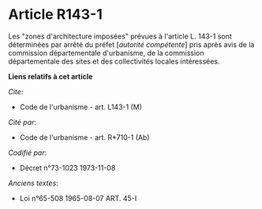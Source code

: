 # Article R143-1

Les "zones d'architecture imposées" prévues à l'article L. 143-1 sont déterminées par arrêté du préfet [*autorité
compétente*] pris après avis de la commission départementale d'urbanisme, de la commission départementale des sites et des
collectivités locales intéressées.

**Liens relatifs à cet article**

_Cite_:

  - Code de l'urbanisme - art. L143-1 (M)

_Cité par_:

  - Code de l'urbanisme - art. R*710-1 (Ab)

_Codifié par_:

  - Décret n°73-1023 1973-11-08

_Anciens textes_:

  - Loi n°65-508 1965-08-07 ART. 45-I
